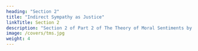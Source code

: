 ```yaml
---
heading: "Section 2"
title: "Indirect Sympathy as Justice"
linkTitle: Section 2
description: "Section 2 of Part 2 of The Theory of Moral Sentiments by Adam Smith Simplified"
image: /covers/tms.jpg
weight: 4
---
```

